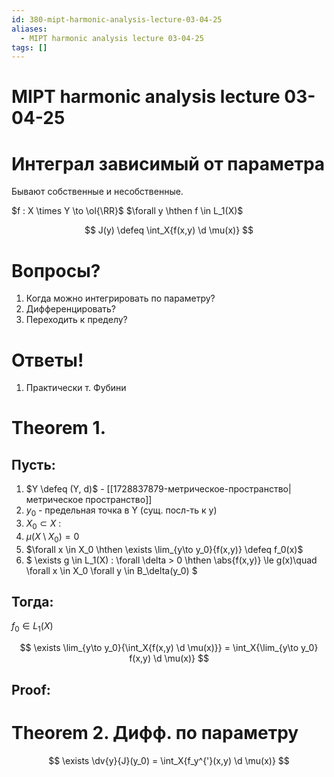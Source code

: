 ```yaml
---
id: 380-mipt-harmonic-analysis-lecture-03-04-25
aliases:
  - MIPT harmonic analysis lecture 03-04-25
tags: []
---
```


# MIPT harmonic analysis lecture 03-04-25

# Интеграл зависимый от параметра

Бывают собственные и несобственные.

$f : X \times Y \to \ol{\RR}$
$\forall y \hthen f \in L_1(X)$

$$
J(y) \defeq \int_X{f(x,y) \d \mu(x)}
$$

# Вопросы?

1. Когда можно интегрировать по параметру?
2. Дифференцировать?
3. Переходить к пределу?

# Ответы!

1. Практически т. Фубини

# Theorem 1.

## Пусть:

1. $Y \defeq (Y, d)$ - [[1728837879-метрическое-пространство|метрическое пространство]]
2. $y_0$ - предельная точка в Y (сущ. посл-ть к y)
3. $X_0 \subset X$ :
4. $\mu(X \setminus X_0) = 0$
5. $\forall x \in X_0 \hthen \exists \lim_{y\to y_0}{f(x,y)} \defeq f_0(x)$
6. $
\exists g \in L_1(X) : \forall \delta > 0 \hthen \abs{f(x,y)} \le g(x)\quad
\forall x \in X_0 \forall y \in B_\delta(y_0)
$

## Тогда:

$f_0 \in L_1(X)$

$$
   \exists \lim_{y\to y_0}{\int_X{f(x,y) \d \mu(x)}} = \int_X{\lim_{y\to y_0} f(x,y) \d \mu(x)}
$$

## Proof:

# Theorem 2. Дифф. по параметру

$$
\exists \dv{y}{J}(y_0) = \int_X{f_y^{'}(x,y) \d \mu(x)}
$$
